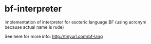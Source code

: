 # bf-interpreter
Implementation of interpreter for esoteric language BF (using acronym because actual name is rude)

See here for more info: http://tinyurl.com/bf-lang
